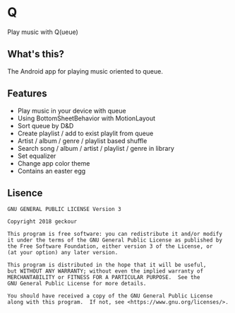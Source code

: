 # Q
Play music with Q(ueue)

## What's this?
The Android app for playing music oriented to queue.

## Features
- Play music in your device with queue
- Using BottomSheetBehavior with MotionLayout
- Sort queue by D&D
- Create playlist / add to exist playlit from queue
- Artist / album / genre / playlist based shuffle
- Search song / album / artist / playlist / genre in library
- Set equalizer
- Change app color theme
- Contains an easter egg

## Lisence
    GNU GENERAL PUBLIC LICENSE Version 3

    Copyright 2018 geckour

    This program is free software: you can redistribute it and/or modify
    it under the terms of the GNU General Public License as published by
    the Free Software Foundation, either version 3 of the License, or
    (at your option) any later version.

    This program is distributed in the hope that it will be useful,
    but WITHOUT ANY WARRANTY; without even the implied warranty of
    MERCHANTABILITY or FITNESS FOR A PARTICULAR PURPOSE.  See the
    GNU General Public License for more details.

    You should have received a copy of the GNU General Public License
    along with this program.  If not, see <https://www.gnu.org/licenses/>.
